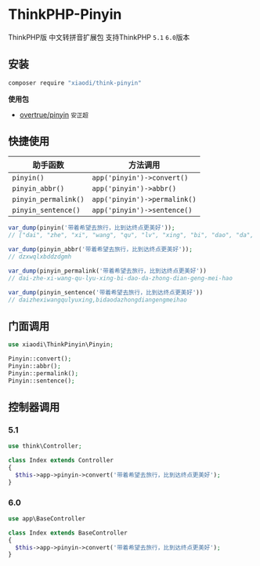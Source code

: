 # ThinkPHP-Pinyin
ThinkPHP版 中文转拼音扩展包 支持ThinkPHP `5.1` `6.0`版本

## 安装
```sh
composer require "xiaodi/think-pinyin"
```
**使用包**
* [overtrue/pinyin](https://github.com/overtrue/pinyin) `安正超`

## 快捷使用

|  助手函数      | 方法调用                                                |
| -------------  | --------------------------------------------------- |
| `pinyin()`     | `app('pinyin')->convert()`                              |
| `pinyin_abbr()`     | `app('pinyin')->abbr()`                                        |
| `pinyin_permalink()` | `app('pinyin')->permalink()`                         |
| `pinyin_sentence()` | `app('pinyin')->sentence()`                         |

```php
var_dump(pinyin('带着希望去旅行，比到达终点更美好'));
// ["dai", "zhe", "xi", "wang", "qu", "lv", "xing", "bi", "dao", "da", "zhong", "dian", "geng", "mei", "hao"]

var_dump(pinyin_abbr('带着希望去旅行，比到达终点更美好'));
// dzxwqlxbddzdgmh

var_dump(pinyin_permalink('带着希望去旅行，比到达终点更美好'))
// dai-zhe-xi-wang-qu-lyu-xing-bi-dao-da-zhong-dian-geng-mei-hao

var_dump(pinyin_sentence('带着希望去旅行，比到达终点更美好'))
// daizhexiwangqulyuxing,bidaodazhongdiangengmeihao
```

## 门面调用
```php
use xiaodi\ThinkPinyin\Pinyin;

Pinyin::convert();
Pinyin::abbr();
Pinyin::permalink();
Pinyin::sentence();
```

## 控制器调用

### 5.1
```php
use think\Controller;

class Index extends Controller
{
  $this->app->pinyin->convert('带着希望去旅行，比到达终点更美好');
}

```

### 6.0
```php
use app\BaseController

class Index extends BaseController
{
  $this->app->pinyin->convert('带着希望去旅行，比到达终点更美好');
}

```
